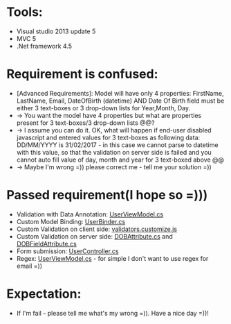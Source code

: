 # Tools:
  + Visual studio 2013 update 5
  + MVC 5
  + .Net framework 4.5
  
# Requirement is confused:
  + [Advanced Requirements]: Model will have only 4 properties: FirstName, LastName, Email, DateOfBirth (datetime) AND Date Of Birth field must be either 3 text-boxes or 3 drop-down lists for Year,Month, Day. 
  + -> You want the model have 4 properties but what are properties present for 3 text-boxes/3 drop-down lists @@?
  + -> I assume you can do it. OK, what will happen if end-user disabled javascript and entered values for 3 text-boxes as following data: DD/MM/YYYY is 31/02/2017 - in this case we cannot parse to datetime with this value, so that the validation on server side is failed and you cannot auto fill value of day, month and year for 3 text-boxed above @@
  + -> Maybe I'm wrong =)) please correct me - tell me your solution =))
    
# Passed requirement(I hope so =)))
  + Validation with Data Annotation: [UserViewModel.cs](https://github.com/newbiecse/Studio60Test/blob/master/Studio60.Demo/ViewModels/UserViewModel.cs)
  + Custom Model Binding: [UserBinder.cs](https://github.com/newbiecse/Studio60Test/blob/master/Studio60.Demo/CustomBinders/UserBinder.cs)
  + Custom Validation on client side: [validators.customize.js](https://github.com/newbiecse/Studio60Test/blob/master/Studio60.Demo/Scripts/validators.customize.js)
  + Custom Validation on server side: [DOBAttribute.cs](https://github.com/newbiecse/Studio60Test/blob/master/Studio60.Demo/ViewModels/Validators/DOBAttribute.cs) and [DOBFieldAttribute.cs](https://github.com/newbiecse/Studio60Test/blob/master/Studio60.Demo/ViewModels/Validators/DOBFieldAttribute.cs)
  + Form submission: [UserController.cs](https://github.com/newbiecse/Studio60Test/blob/master/Studio60.Demo/Controllers/UserController.cs)
  + Regex: [UserViewModel.cs](https://github.com/newbiecse/Studio60Test/blob/master/Studio60.Demo/ViewModels/UserViewModel.cs) - for simple I don't want to use regex for email =))
  
# Expectation:
  + If I'm fail - please tell me what's my wrong =)). Have a nice day =))!
